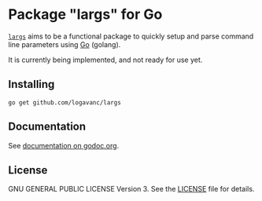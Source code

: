 Package "largs" for Go
======================

[`largs`](https://github.com/logavanc/largs) aims to be a functional package
to quickly setup and parse command line parameters using
[Go](http://golang.org) (golang).

It is currently being implemented, and not ready for use yet.

Installing
----------

    go get github.com/logavanc/largs

Documentation
-------------

See [documentation on godoc.org](https://godoc.org/github.com/logavanc/largs).

License
-------

GNU GENERAL PUBLIC LICENSE Version 3. See the [LICENSE](LICENSE) file for
details.
